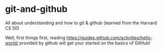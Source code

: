 # git-and-github
All about understanding and how to git &amp; github (learned from the Harvard CS 50)

Well, first things first, reading https://guides.github.com/activities/hello-world/ provided by github will get your started on the basics of GitHub!
